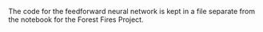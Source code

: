 The code for the feedforward neural network is kept in a file separate from the notebook for the Forest Fires Project.
